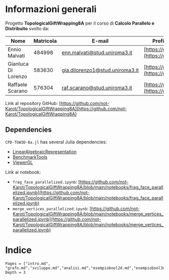 # Informazioni generali

Progetto **TopologicalGiftWrapping8A** per il corso di **Calcolo Parallelo e Distribuito** svolto da:

| Nome | Matricola | E-mail | Profilo Github |
| --- | --- | --- | --- |
| Ennio Malvati | 484998 | enn.malvati@stud.uniroma3.it | [https://github.com/\](https://github.com/) |
| Gianluca Di Lorenzo | 583630 | gia.dilorenzo1@stud.uniroma3.it | [https://github.com/\](https://github.com/) |
| Raffaele Scarano | 576304 | raf.scarano@stud.uniroma3.it | [https://github.com/](https://github.com/) |


Link al repository GitHub: [https://github.com/not-Karot/TopologicalGiftWrapping8A](https://github.com/not-Karot/TopologicalGiftWrapping8A)
## Dependencies

`CPD-TGW3D-8a.jl` has several Julia dependencies:

- [LinearAlgebraicRepresentation](https://cvdlab.github.io/LinearAlgebraicRepresentation.jl)
- [BenchmarkTools](https://github.com/JuliaCI/BenchmarkTools.jl)
- [ViewerGL](https://github.com/cvdlab/ViewerGL.jl)


Link ai notebook:
- `frag_face_parallelized.ipynb`: [https://github.com/not-Karot/TopologicalGiftWrapping8A/blob/main/notebooks/frag_face_parallelized.ipynb](https://github.com/not-Karot/TopologicalGiftWrapping8A/blob/main/notebooks/frag_face_parallelized.ipynb)
- `merge_vertices_parallelized.ipynb`: [https://github.com/not-Karot/TopologicalGiftWrapping8A/blob/main/notebooks/merge_vertices_parallelized.ipynb](https://github.com/not-Karot/TopologicalGiftWrapping8A/blob/main/notebooks/merge_vertices_parallelized.ipynb)

# Indice

```@contents
Pages = ["intro.md", "grafo.md","sviluppo.md","analisi.md","esempiobool2d.md","esempiobool3d.md","conclusioni.md"]
Depth = 3
```